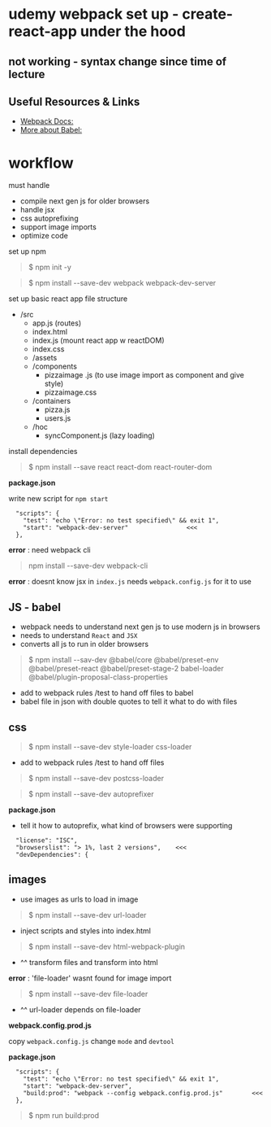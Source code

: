 # udemy webpack set up - create-react-app under the hood
## not working - syntax change since time of lecture

## Useful Resources & Links
- [Webpack Docs:](https://webpack.js.org/concepts/)
- [More about Babel:](https://babeljs.io/)

# workflow

must handle 
- compile next gen js for older browsers
- handle jsx
- css autoprefixing
- support image imports
- optimize code

set up npm 
> $ npm init -y

> $ npm install --save-dev webpack webpack-dev-server 

set up basic react app file structure
- /src
    - app.js (routes)
    - index.html
    - index.js (mount react app w reactDOM)
    - index.css
    - /assets
    - /components
        - pizzaimage .js (to use image import as component and give style)
        - pizzaimage.css
    - /containers
        - pizza.js
        - users.js
    - /hoc
        - syncComponent.js (lazy loading)

install dependencies
> $ npm install --save react react-dom react-router-dom 

**package.json**

write new script for `npm start`

```
  "scripts": {
    "test": "echo \"Error: no test specified\" && exit 1",
    "start": "webpack-dev-server"                <<<                
  },
```

**error** : need webpack cli
> npm install --save-dev webpack-cli 

**error** : doesnt know jsx in `index.js`
needs `webpack.config.js` for it to use

## JS - babel
- webpack needs to understand next gen js to use modern js in browsers
- needs to understand `React` and `JSX`
- converts all js to run in older browsers

> $ npm install --sav-dev @babel/core @babel/preset-env @babel/preset-react @babel/preset-stage-2 babel-loader @babel/plugin-proposal-class-properties

- add to webpack rules /test to hand off files to babel
- babel file in json with double quotes to tell it what to do with files

## css 
> $ npm install --save-dev style-loader css-loader     

- add to webpack rules /test to hand off files

> $ npm install --save-dev postcss-loader

> $ npm install --save-dev autoprefixer   

**package.json**

- tell it how to autoprefix, what kind of browsers were supporting
```
  "license": "ISC",
  "browserslist": "> 1%, last 2 versions",    <<<
  "devDependencies": {
```

## images

- use images as urls to load in image 
> $ npm install --save-dev url-loader     

- inject scripts and styles into index.html
> $ npm install --save-dev html-webpack-plugin    

- ^^ transform files and transform into html


**error** : 'file-loader' wasnt found for image import 
> $ npm install --save-dev file-loader     
- ^^ url-loader depends on file-loader

**webpack.config.prod.js** 

copy `webpack.config.js` change `mode` and `devtool` 

**package.json**

```
  "scripts": {
    "test": "echo \"Error: no test specified\" && exit 1",
    "start": "webpack-dev-server",
    "build:prod": "webpack --config webpack.config.prod.js"        <<<
  },
```

> $ npm run build:prod
